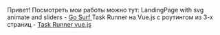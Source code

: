 Привет! Посмотреть мои работы можно тут:
LandingPage with svg animate and sliders - <a href="https://sweetysweet.github.io/GoSurfe/"> Go Surf </a>
Task Runner на Vue.js с роутингом из 3-х страниц - <a href="https://sweetysweet.github.io/"> Task Runner vue.js </a>
